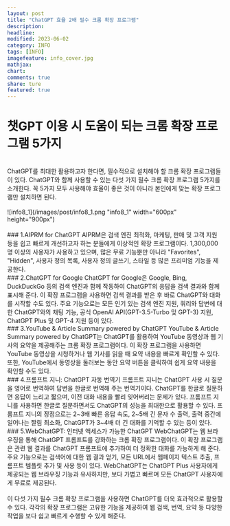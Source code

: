 ```yaml
---
layout: post
title: "ChatGPT 효율 2배 필수 크롬 확장 프로그램"
description:
headline:
modified: 2023-06-02
category: INFO
tags: [INFO]
imagefeature: info_cover.jpg
mathjax:
chart:
comments: true
share: ture
featured: true
---
```


# 챗GPT 이용 시 도움이 되는 크롬 확장 프로그램 5가지  
<br/>
ChatGPT를 최대한 활용하고자 한다면, 필수적으로 설치해야 할 크롬 확장 프로그램들이 있다. ChatGPT와 함께 사용할 수 있는 다섯 가지 필수 크롬 확장 프로그램 5가지를 소개한다. 꼭 5가지 모두 사용해야 효율이 좋은 것이 아니라 본인에게 맞는 확장 프로그램만 설치하면 된다.  
<br/>
<br/>
![info8_1](/images/post/info8_1.png "info8_1" width="600px" height="900px")  
<br/>
<br/>
### 1.AIPRM for ChatGPT  
AIPRM은 검색 엔진 최적화, 마케팅, 판매 및 고객 지원 등을 쉽고 빠르게 개선하고자 하는 분들에게 이상적인 확장 프로그램이다. 1,300,000명 이상의 사용자가 사용하고 있으며, 많은 무료 기능뿐만 아니라 "Favorites", "Hidden", 사용자 정의 목록, 사용자 정의 글쓰기, 스타일 등 많은 프리미엄 기능을 제공한다.  
<br/>
### 2.ChatGPT for Google  
ChatGPT for Google은 Google, Bing, DuckDuckGo 등의 검색 엔진과 함께 작동하여 ChatGPT의 응답을 검색 결과와 함께 표시해 준다. 이 확장 프로그램을 사용하면 검색 결과를 받은 후 바로 ChatGPT와 대화를 시작할 수도 있다. 주요 기능으로는 모든 인기 있는 검색 엔진 지원, 쿼리와 답변에 대한 ChatGPT와의 채팅 기능, 공식 OpenAI API(GPT-3.5-Turbo 및 GPT-3) 지원, ChatGPT Plus 및 GPT-4 지원 등이 있다.  
<br/>
### 3.YouTube & Article Summary powered by ChatGPT  
YouTube & Article Summary powered by ChatGPT는 ChatGPT를 활용하여 YouTube 동영상과 웹 기사의 요약을 제공해주는 크롬 확장 프로그램이다. 이 확장 프로그램을 사용하면 YouTube 동영상을 시청하거나 웹 기사를 읽을 때 요약 내용을 빠르게 확인할 수 있다. 또한, YouTube에서 동영상을 둘러보는 동안 요약 버튼을 클릭하여 쉽게 요약 내용을 확인할 수도 있다.  
<br/>
### 4.프롬프트 지니: ChatGPT 자동 번역기  
프롬프트 지니는 ChatGPT 사용 시 질문을 영어로 번역하여 답변을 한글로 번역해 주는 번역기이다. ChatGPT를 한글로 질문하면 응답이 느리고 짧으며, 이전 대화 내용을 빨리 잊어버리는 문제가 있다. 프롬프트 지니를 사용하면 한글로 질문하면서도 ChatGPT의 성능을 최대한으로 활용할 수 있다. 프롬프트 지니의 장점으로는 2~3배 빠른 응답 속도, 2~5배 긴 문자 수 출력, 출력 중간에 일어나는 짤림 최소화, ChatGPT가 3~4배 더 긴 대화를 기억할 수 있는 등이 있다.  
<br/>
### 5.WebChatGPT: 인터넷 액세스가 가능한 ChatGPT  
WebChatGPT는 웹 브라우징을 통해 ChatGPT 프롬프트를 강화하는 크롬 확장 프로그램이다. 이 확장 프로그램은 관련 웹 결과를 ChatGPT 프롬프트에 추가하여 더 정확한 대화를 가능하게 해 준다. 주요 기능으로는 검색어에 대한 웹 결과 얻기, 모든 URL에서 웹페이지 텍스트 추출, 프롬프트 템플릿 추가 및 사용 등이 있다. WebChatGPT는 ChatGPT Plus 사용자에게 제공되는 웹 브라우징 기능과 유사하지만, 보다 가볍고 빠르며 모든 ChatGPT 사용자에게 무료로 제공된다.  
<br/>
<br/>
이 다섯 가지 필수 크롬 확장 프로그램을 사용하면 ChatGPT를 더욱 효과적으로 활용할 수 있다. 각각의 확장 프로그램은 고유한 기능을 제공하여 웹 검색, 번역, 요약 등 다양한 작업을 보다 쉽고 빠르게 수행할 수 있게 해준다.  
